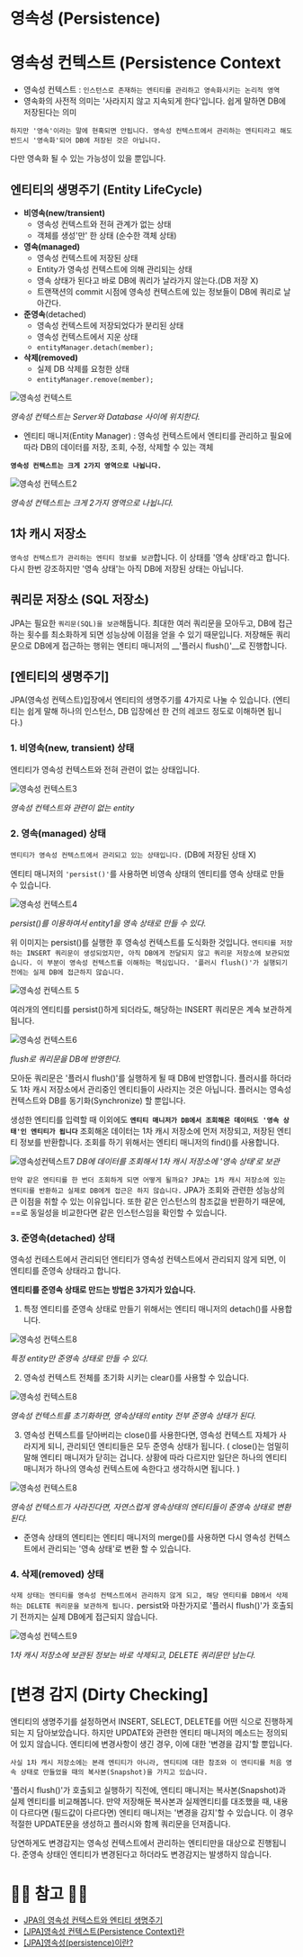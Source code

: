 # 영속성 (Persistence)

# 영속성 컨텍스트  (Persistence Context

- 영속성 컨텍스트 : ``인스턴스로 존재하는 엔티티를 관리하고 영속화시키는 논리적 영역``
- 영속화의 사전적 의미는 '사라지지 않고 지속되게 한다'입니다. 쉽게 말하면 DB에 저장된다는 의미

``하지만 '영속'이라는 말에 현혹되면 안됩니다. 영속성 컨텍스트에서 관리하는 엔티티라고 해도 반드시 '영속화'되어 DB에 저장된 것은 아닙니다.`` 

다만 영속화 될 수 있는 가능성이 있을 뿐입니다.

## 엔티티의 생명주기 (Entity LifeCycle)

- **비영속(new/transient)**
    - 영속성 컨텍스트와 전혀 관계가 없는 상태
    - 객체를 생성'만' 한 상태 (순수한 객체 상태)
- **영속(managed)**
    - 영속성 컨텍스트에 저장된 상태
    - Entity가 영속성 컨텍스트에 의해 관리되는 상태
    - 영속 상태가 된다고 바로 DB에 쿼리가 날라가지 않는다.(DB 저장 X)
    - 트랜잭션의 commit 시점에 영속성 컨텍스트에 있는 정보들이 DB에 쿼리로 날아간다.
- **준영속**(detached)
    - 영속성 컨텍스트에 저장되었다가 분리된 상태
    - 영속성 컨텍스트에서 지운 상태
    - ``entityManager.detach(member);``
- **삭제(removed)**
    - 실제 DB 삭제를 요청한 상태
    - ``entityManager.remove(member);``

![영속성 컨텍스트](img/영속성컨텍스트1.jpeg)

*영속성 컨텍스트는 Server와 Database 사이에 위치한다.*

- 엔티티 매니저(Entity Manager) : 영속성 컨텍스트에서 엔티티를 관리하고 필요에 따라 DB의 데이터를 저장, 조회, 수정, 삭제할 수 있는 객체

**``영속성 컨텍스트는 크게 2가지 영역으로 나뉩니다.``**

![영속성 컨텍스트2](img/영속성컨텍스트2.jpeg)

*영속성 컨텍스트는 크게 2가지 영역으로 나뉩니다.*

## 1차 캐시 저장소

``영속성 컨텍스트가 관리하는 엔티티 정보를 보관``합니다. 이 상태를 '영속 상태'라고 합니다. 다시 한번 강조하지만 '영속 상태'는 아직 DB에 저장된 상태는 아닙니다.

## 쿼리문 저장소 (SQL 저장소)

JPA는 필요한 ``쿼리문(SQL)을 보관``해둡니다. 최대한 여러 쿼리문을 모아두고, DB에 접근하는 횟수를 최소화하게 되면 성능상에 이점을 얻을 수 있기 때문입니다. 저장해둔 쿼리문으로 DB에게 접근하는 행위는 엔티티 매니저의 __'플러시 flush()'__로 진행합니다.

## [엔티티의 생명주기]

JPA(영속성 컨텍스트)입장에서 엔티티의 생명주기를 4가지로 나눌 수 있습니다. (엔티티는 쉽게 말해 하나의 인스턴스, DB 입장에선 한 건의 레코드 정도로 이해하면 됩니다.)

### 1. 비영속(new, transient) 상태

엔티티가 영속성 컨텍스트와 전혀 관련이 없는 상태입니다.

![영속성 컨텍스트3](img/영속성컨텍스트3.jpeg)

*영속성 컨텍스트와 관련이 없는 entity*

### 2. 영속(managed) 상태

``엔티티가 영속성 컨텍스트에서 관리되고 있는 상태입니다.`` (DB에 저장된 상태 X)

엔티티 매니저의 `'persist()'`를 사용하면 비영속 상태의 엔티티를 영속 상태로 만들 수 있습니다.

![영속성 컨텍스트4](img/영속성컨텍스트4.jpeg)

*persist()를 이용하여서 entity1을 영속 상태로 만들 수 있다.*

위 이미지는 persist()를 실행한 후 영속성 컨텍스트를 도식화한 것입니다. ``엔티티를 저장하는 INSERT 쿼리문이 생성되었지만, 아직 DB에게 전달되지 않고 쿼리문 저장소에 보관되었습니다. 이 부분이 영속성 컨텍스트를 이해하는 핵심입니다. '플러시 flush()'가 실행되기 전에는 실제 DB에 접근하지 않습니다.``

![영속성 컨텍스트 5](img/영속성컨텍스트5.jpeg)

여러개의 엔티티를 persist()하게 되더라도, 해당하는 INSERT 쿼리문은 계속 보관하게 됩니다.

![영속성 컨텍스트6](img/영속성컨텍스트6.jpeg)

*flush로 쿼리문을 DB에 반영한다.*

모아둔 쿼리문은 '플러시 flush()'를 실행하게 될 때 DB에 반영합니다. 플러시를 하더라도 1차 캐시 저장소에서 관리중인 엔티티들이 사라지는 것은 아닙니다. 플러시는 영속성 컨텍스트와 DB를 동기화(Synchronize) 할 뿐입니다.

생성한 엔티티를 입력할 때 이외에도 **``엔티티 매니저가 DB에서 조회해온 데이터도 '영속 상태'인 엔티티가 됩니다``** 조회해온 데이터는 1차 캐시 저장소에 먼저 저장되고, 저장된 엔티티 정보를 반환합니다. 조회를 하기 위해서는 엔티티 매니저의 find()를 사용합니다.

![영속성컨텍스트7](img/영속성컨텍스트7.jpeg)
*DB에 데이터를 조회해서 1차 캐시 저장소에 '영속 상태'로 보관*

``만약 같은 엔티티를 한 번더 조회하게 되면 어떻게 될까요? JPA는 1차 캐시 저장소에 있는 엔티티를 반환하고 실제로 DB에게 접근은 하지 않습니다.`` JPA가 조회와 관련한 성능상의 큰 이점을 취할 수 있는 이유입니다. 또한 같은 인스턴스의 참조값을 반환하기 때문에, ==로 동일성을 비교한다면 같은 인스턴스임을 확인할 수 있습니다.

### 3. 준영속(detached) 상태

영속성 컨테스트에서 관리되던 엔티티가 영속성 컨텍스트에서 관리되지 않게 되면, 이 엔티티를 준영속 상태라고 합니다.

**엔티티를 준영속 상태로 만드는 방법은 3가지가 있습니다.**

 1. 특정 엔티티를 준영속 상태로 만들기 위해서는 엔티티 매니저의 detach()를 사용합니다.

![영속성 컨텍스트8](img/영속성컨텍스트8.jpeg)

*특정 entity만 준영속 상태로 만들 수 있다.*

 2. 영속성 컨텍스트 전체를 초기화 시키는 clear()를 사용할 수 있습니다. 

![영속성 컨텍스트8](img/영속성컨텍스트9.jpeg)

_영속성 컨텍스트를 초기화하면, 영속상태의 entity 전부 준영속 상태가 된다._

 3. 영속성 컨텍스트를 닫아버리는 close()를 사용한다면, 영속성 컨텍스트 자체가 사라지게 되니, 관리되던 엔티티들은 모두 준영속 상태가 됩니다. ( close()는 엄밀히 말해 엔티티 매니저가 닫히는 겁니다. 상황에 따라 다르지만 일단은 하나의 엔티티 매니저가 하나의 영속성 컨텍스트에 속한다고 생각하시면 됩니다. )

![영속성 컨텍스트8](img/영속성컨텍스트10.jpeg)

*영속성 컨텍스트가 사라진다면, 자연스럽게 영속상태의 엔티티들이 준영속 상태로 변환된다.*

- 준영속 상태의 엔티티는 엔티티 매니저의 merge()를 사용하면 다시 영속성 컨텍스트에서 관리되는 '영속 상태'로 변환 할 수 있습니다.

### 4. 삭제(removed) 상태

``삭제 상태는 엔티티를 영속성 컨텍스트에서 관리하지 않게 되고, 해당 엔티티를 DB에서 삭제하는 DELETE 쿼리문을 보관하게 됩니다.`` persist와 마찬가지로 '플러시 flush()'가 호출되기 전까지는 실제 DB에게 접근되지 않습니다.

![영속성 컨텍스트9](img/영속성컨텍스트11.jpeg)

*1차 캐시 저장소에 보관된 정보는 바로 삭제되고, DELETE 쿼리문만 남는다.*

# [변경 감지 (Dirty Checking]

엔티티의 생명주기를 설정하면서 INSERT, SELECT, DELETE를 어떤 식으로 진행하게 되는 지 담아보았습니다. 하지만 UPDATE와 관련한 엔티티 매니저의 메소드는 정의되어 있지 않습니다. 엔티티에 변경사항이 생긴 경우, 이에 대한 '변경을 감지'할 뿐입니다.

``사실 1차 캐시 저장소에는 본래 엔티티가 아니라, 엔티티에 대한 참조와 이 엔티티를 처음 영속 상태로 만들었을 때의 복사본(Snapshot)을 가지고 있습니다. ``

'플러시 flush()'가 호출되고 실행하기 직전에, 엔티티 매니저는 복사본(Snapshot)과 실제 엔티티를 비교해봅니다. 만약 저장해둔 복사본과 실제엔티티를 대조했을 때, 내용이 다르다면 (필드값이 다르다면) 엔티티 매니저는 '변경을 감지'할 수 있습니다. 이 경우 적절한 UPDATE문을 생성하고 플러시와 함께 쿼리문을 던져줍니다.

당연하게도 변경감지는 영속성 컨텍스트에서 관리하는 엔티티만을 대상으로 진행됩니다. 준영속 상태인 엔티티가 변경된다고 하더라도 변경감지는 발생하지 않습니다.

# 🙆‍♂️ 참고 🙇‍♂️ 

- [JPA의 영속성 컨텍스트와 엔티티 생명주기](https://siyoon210.tistory.com/138)
- [[JPA]영속성 컨텍스트(Persistence Context)란](https://gmlwjd9405.github.io/2019/08/06/persistence-context.html)
- [[JPA]영속성(persistence)이란?](https://data-make.tistory.com/609)
